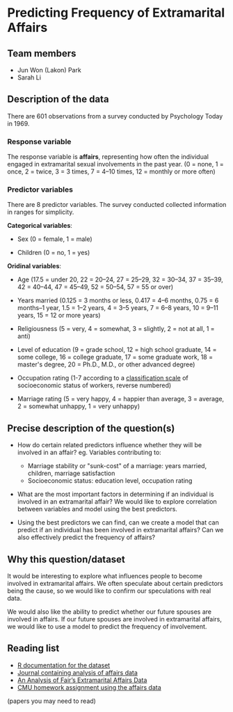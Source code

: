 # Predicting Frequency of Extramarital Affairs

## Team members

* Jun Won (Lakon) Park 
* Sarah Li


## Description of the data 

There are 601 observations from a survey conducted by Psychology Today in 1969.

### Response variable

The response variable is **affairs**, representing how often the individual engaged in extramarital sexual involvements in the past year. (0 = none, 1 = once, 2 = twice, 3 = 3 times, 7 = 4–10 times, 12 = monthly or more often)

### Predictor variables

There are 8 predictor variables. The survey conducted collected information in ranges for simplicity. 

**Categorical variables**: 

- Sex (0 = female, 1 = male)

- Children (0 = no, 1 = yes)

**Oridinal variables**:

- Age (17.5 = under 20, 22 = 20–24, 27 = 25–29, 32 = 30–34, 37 = 35–39, 42 = 40–44, 47 = 45–49, 52 = 50–54, 57 = 55 or over)

- Years married (0.125 = 3 months or less, 0.417 = 4–6 months, 0.75 = 6 months–1 year, 1.5 = 1–2 years, 4 = 3–5 years, 7 = 6–8 years, 10 = 9–11 years, 15 = 12 or more years)

- Religiousness (5 = very, 4 = somewhat, 3 = slightly, 2 = not at all, 1 = anti)

- Level of education (9 = grade school, 12 = high school graduate, 14 = some college, 16 = college graduate, 17 = some graduate work, 18 = master's degree, 20 = Ph.D., M.D., or other advanced degree)

- Occupation rating (1-7 according to a [classification scale](https://dictionary.fitbir.nih.gov/portal/publicData/dataElementAction!view.action?dataElementName=HollingsheadJobClassCat&publicArea=true) of socioeconomic status of workers, reverse numbered)

- Marriage rating (5 = very happy, 4 = happier than average, 3 = average, 2 = somewhat unhappy, 1 = very unhappy)

## Precise description of the question(s)

- How do certain related predictors influence whether they will be involved in an affair? eg. Variables contributing to:
   - Marriage stability or "sunk-cost" of a marriage: years married, children, marriage satisfaction
   - Socioeconomic status: education level, occupation rating

- What are the most important factors in determining if an individual is involved in an extramarital affair? We would like to explore correlation between variables and model using the best predictors. 

- Using the best predictors we can find, can we create a model that can predict if an individual has been involved in extramarital affairs? Can we also effectively predict the frequency of affairs?

## Why this question/dataset

It would be interesting to explore what influences people to become involved in extramarital affairs. We often speculate about certain predictors being the cause, so we would like to confirm our speculations with real data. 

We would also like the ability to predict whether our future spouses are involved in affairs. If our future spouses are involved in extramarital affairs, we would like to use a model to predict the frequency of involvement.

## Reading list 
- [R documentation for the dataset](https://www.rdocumentation.org/packages/AER/versions/1.2-9/topics/Affairs)
- [Journal containing analysis of affairs data](https://fairmodel.econ.yale.edu/rayfair/pdf/1978a200.pdf)
- [An Analysis of Fair’s Extramarital Affairs Data](http://rstudio-pubs-static.s3.amazonaws.com/513142_c1db279047d04ee6803dc0acdbfcb5bd.html)
- [CMU homework assignment using the affairs data](https://www.stat.cmu.edu/~cshalizi/402/hw/08/hw-08.pdf)

(papers you may need to read)
